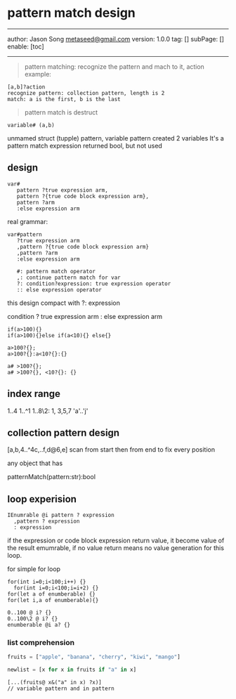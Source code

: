 # pattern match design
---
author: Jason Song <metaseed@gmail.com>
version: 1.0.0
tag: []
subPage: []
enable: [toc]

---
> pattern matching: recognize the pattern and mach to it, action
example:
```
[a,b]?action
recognize pattern: collection pattern, length is 2
match: a is the first, b is the last
```
> pattern match is destruct
```
variable# (a,b)
```
unmamed struct (tupple) pattern, variable pattern
created 2 variables
It's a pattern match expression returned bool, but not used

## design
```
var#
   pattern ?true expression arm,
   pattern ?{true code block expression arm},
   pattern ?arm
   :else expression arm
```
real grammar:
```
var#pattern 
   ?true expression arm
   ,pattern ?{true code block expression arm}
   ,pattern ?arm
   :else expression arm
```  
  
```   
   #: pattern match operator
   ,: continue pattern match for var
   ?: condition?expression: true expression operator
   :: else expression operator
```
   
   this design compact with ?: expression
   
   
   condition
      ? true expression arm
      : else expression arm
   
   ```
   if(a>100){}
   if(a>100){}else if(a<10){} else{}
   ```
 ```
 a>100?{};
 a>100?{}:a<10?{}:{}
 ```
   
   ```
a# >100?{};   
a# >100?{}, <10?{}: {}
   ```
## index range

1..4
1..^1
1..8\2: 1, 3,5,7
'a'..'j'

## collection pattern design
   [a,b,4..^4c,..f,d@6,e]
   scan from start then from end to fix every position
   
   
   any object that has
   
  patternMatch(pattern:str):bool
   
   
## loop experision
   ```
   IEnumrable @i pattern ? expression
     ,pattern ? expression
     : expression
  ```   

  if the expression or code block expression return value, it become value of the result emumrable, if no value return means no value generation for this loop.
  
  for simple for loop
  ```
  for(int i=0;i<100;i++) {}
    for(int i=0;i<100;i=i+2) {}
  for(let a of enumberable) {}
  for(let i,a of enumberable){}
  ```
  ```
0..100 @ i? {}
0..100\2 @ i? {}
enumberable @i a? {}
  ```

### list comprehension
```python
fruits = ["apple", "banana", "cherry", "kiwi", "mango"]

newlist = [x for x in fruits if "a" in x]
```

```
[...(fruits@ x&("a" in x) ?x)]
// variable pattern and in pattern
```
